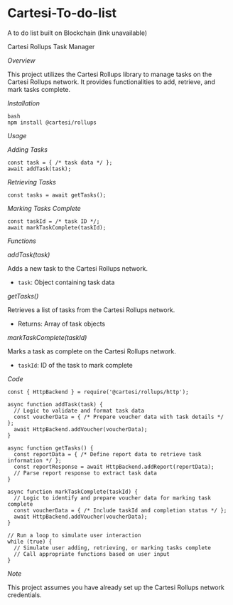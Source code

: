 # Cartesi-To-do-list
A to do list built on Blockchain 
(link unavailable)

Cartesi Rollups Task Manager

*Overview*

This project utilizes the Cartesi Rollups library to manage tasks on the Cartesi Rollups network. It provides functionalities to add, retrieve, and mark tasks complete.

*Installation*

```
bash
npm install @cartesi/rollups
```

*Usage*

*Adding Tasks*

```
const task = { /* task data */ };
await addTask(task);
```

*Retrieving Tasks*

```
const tasks = await getTasks();
```

*Marking Tasks Complete*

```
const taskId = /* task ID */;
await markTaskComplete(taskId);
```

*Functions*

*addTask(task)*

Adds a new task to the Cartesi Rollups network.

- `task`: Object containing task data

*getTasks()*

Retrieves a list of tasks from the Cartesi Rollups network.

- Returns: Array of task objects

*markTaskComplete(taskId)*

Marks a task as complete on the Cartesi Rollups network.

- `taskId`: ID of the task to mark complete

*Code*

```
const { HttpBackend } = require('@cartesi/rollups/http');

async function addTask(task) {
  // Logic to validate and format task data
  const voucherData = { /* Prepare voucher data with task details */ };
  await HttpBackend.addVoucher(voucherData);
}

async function getTasks() {
  const reportData = { /* Define report data to retrieve task information */ };
  const reportResponse = await HttpBackend.addReport(reportData);
  // Parse report response to extract task data
}

async function markTaskComplete(taskId) {
  // Logic to identify and prepare voucher data for marking task complete
  const voucherData = { /* Include taskId and completion status */ };
  await HttpBackend.addVoucher(voucherData);
}

// Run a loop to simulate user interaction
while (true) {
  // Simulate user adding, retrieving, or marking tasks complete
  // Call appropriate functions based on user input
}
```

*Note*

This project assumes you have already set up the Cartesi Rollups network credentials.

